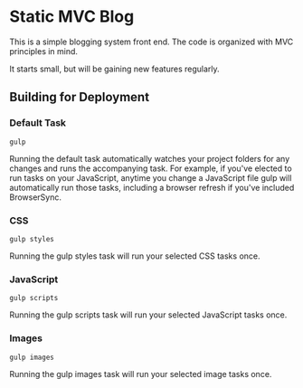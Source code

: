 # Static MVC Blog

This is a simple blogging system front end. The code is organized with MVC principles in mind.

It starts small, but will be gaining new features regularly. 


## Building for Deployment

### Default Task
    gulp

Running the default task automatically watches your project folders for any changes and runs the accompanying task. For example, if you've elected to run tasks on your JavaScript, anytime you change a JavaScript file gulp will automatically run those tasks, including a browser refresh if you've included BrowserSync.

### CSS

    gulp styles

Running the gulp styles task will run your selected CSS tasks once.

### JavaScript

    gulp scripts

Running the gulp scripts task will run your selected JavaScript tasks once.

### Images

    gulp images

Running the gulp images task will run your selected image tasks once.
